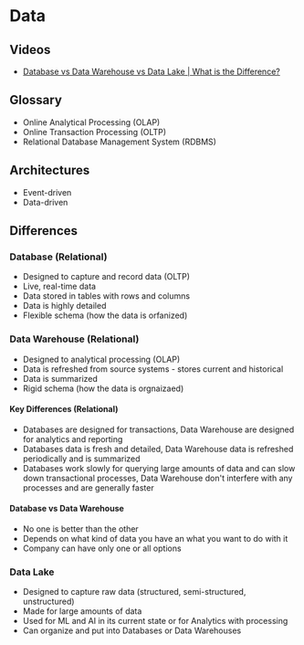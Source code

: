 # Data

<!--
https://linkedin.com/learning/paths/build-essential-data-skills

https://app.pluralsight.com/search/?q=Event-driven&type=conference%2Cvideo-course%2Cdemo%2Cguide%2Clab%2Cwebinar%2Cpath%2Cassessment&query_id=c21b1585-ff05-4f96-8cc9-b3af36322a3b&source=user_typed

https://app.pluralsight.com/search/?q=Data-driven&type=conference%2Cvideo-course%2Cdemo%2Cguide%2Clab%2Cwebinar%2Cpath%2Cassessment&query_id=50cc03f8-38b9-45e8-801b-1ea1182517b9&source=user_typed
-->

<!--
Leading zero
-->

## Videos

- [Database vs Data Warehouse vs Data Lake | What is the Difference?](https://www.youtube.com/watch?v=-bSkREem8dM)

## Glossary

- Online Analytical Processing (OLAP)
- Online Transaction Processing (OLTP)
- Relational Database Management System (RDBMS)

## Architectures

- Event-driven
- Data-driven

## Differences

### Database (Relational)

- Designed to capture and record data (OLTP)
- Live, real-time data
- Data stored in tables with rows and columns
- Data is highly detailed
- Flexible schema (how the data is orfanized)

### Data Warehouse (Relational)

- Designed to analytical processing (OLAP)
- Data is refreshed from source systems - stores current and historical
- Data is summarized
- Rigid schema (how the data is orgnaizaed)

<!--
Database -> ETL -> Data Warehouse
-->

#### Key Differences (Relational)

- Databases are designed for transactions, Data Warehouse are designed for analytics and reporting
- Databases data is fresh and detailed, Data Warehouse data is refreshed periodically and is summarized
- Databases work slowly for querying large amounts of data and can slow down transactional processes, Data Warehouse don't interfere with any processes and are generally faster

#### Database vs Data Warehouse

- No one is better than the other
- Depends on what kind of data you have an what you want to do with it
- Company can have only one or all options

### Data Lake

- Designed to capture raw data (structured, semi-structured, unstructured)
- Made for large amounts of data
- Used for ML and AI in its current state or for Analytics with processing
- Can organize and put into Databases or Data Warehouses
